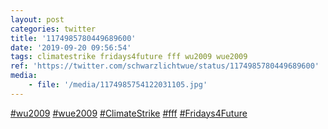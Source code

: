```yaml
---
layout: post
categories: twitter
title: '1174985780449689600'
date: '2019-09-20 09:56:54'
tags: climatestrike fridays4future fff wu2009 wue2009
ref: 'https://twitter.com/schwarzlichtwue/status/1174985780449689600'
media:
    - file: '/media/1174985754122031105.jpg'
---
```

[#wu2009](/t/wu2009) [#wue2009](/t/wue2009) [#ClimateStrike](/t/climatestrike) [#fff](/t/fff) [#Fridays4Future](/t/fridays4future)  

